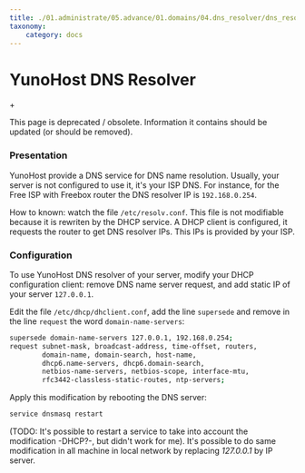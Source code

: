 ```yaml
---
title: ./01.administrate/05.advance/01.domains/04.dns_resolver/dns_resolver.md
taxonomy:
    category: docs
---
```

# YunoHost DNS Resolver

+<div class="alert alert-danger">This page is deprecated / obsolete. Information it contains should be updated (or should be removed).</div>

### Presentation
YunoHost provide a DNS service for DNS name resolution. Usually, your server is not configured to use it, it's your ISP DNS. For instance, for the Free ISP with Freebox router the DNS resolver IP is `192.168.0.254`.

How to known: watch the file `/etc/resolv.conf`. This file is not modifiable because it is rewriten by the DHCP service. A DHCP client is configured, it requests the router to get DNS resolver IPs. 
This IPs is provided by your ISP.

### Configuration
To use YunoHost DNS resolver of your server, modify your DHCP configuration client: remove DNS name server request, and add static IP of your server `127.0.0.1`.

Edit the file `/etc/dhcp/dhclient.conf`, add the line `supersede` and remove in the line `request` the word `domain-name-servers`:
```bash
supersede domain-name-servers 127.0.0.1, 192.168.0.254;
request subnet-mask, broadcast-address, time-offset, routers,
        domain-name, domain-search, host-name,
        dhcp6.name-servers, dhcp6.domain-search,
        netbios-name-servers, netbios-scope, interface-mtu,
        rfc3442-classless-static-routes, ntp-servers;
```
Apply this modification by rebooting the DNS server:

```bash
service dnsmasq restart
```

(TODO: It's possible to restart a service to take into account the modification -DHCP?-, but didn't work for me).
It's possible to do same modification in all machine in local network by replacing *127.0.0.1* by IP server.
